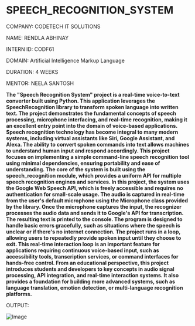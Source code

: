 # SPEECH_RECOGNITION_SYSTEM

COMPANY: CODETECH IT SOLUTIONS

NAME: RENDLA ABHINAY

INTERN ID: CODF61

DOMAIN: Artificial Intelligence Markup Language

DURATION: 4 WEEKS

MENTOR: NEELA SANTOSH

**The "Speech Recognition System" project is a real-time voice-to-text converter built using Python. This application leverages the SpeechRecognition library to transform spoken language into written text. The project demonstrates the fundamental concepts of speech processing, microphone interfacing, and real-time recognition, making it an excellent entry point into the domain of voice-based applications.
Speech recognition technology has become integral to many modern systems, including virtual assistants like Siri, Google Assistant, and Alexa. The ability to convert spoken commands into text allows machines to understand human input and respond accordingly. This project focuses on implementing a simple command-line speech recognition tool using minimal dependencies, ensuring portability and ease of understanding.
The core of the system is built using the speech_recognition module, which provides a uniform API for multiple speech recognition engines and services. In this project, the system uses the Google Web Speech API, which is freely accessible and requires no authentication for small-scale usage. The audio is captured in real-time from the user's default microphone using the Microphone class provided by the library.
Once the microphone captures the input, the recognizer processes the audio data and sends it to Google's API for transcription. The resulting text is printed to the console. The program is designed to handle basic errors gracefully, such as situations where the speech is unclear or if there's no internet connection.
The project runs in a loop, allowing users to repeatedly provide spoken input until they choose to exit. This real-time interaction loop is an important feature for applications requiring continuous voice-based input, such as accessibility tools, transcription services, or command interfaces for hands-free control.
From an educational perspective, this project introduces students and developers to key concepts in audio signal processing, API integration, and real-time interaction systems. It also provides a foundation for building more advanced systems, such as language translation, emotion detection, or multi-language recognition platforms.**

OUTPUT:

![Image](https://github.com/user-attachments/assets/49179465-d8b6-494a-b5c8-b3400856bf41)
